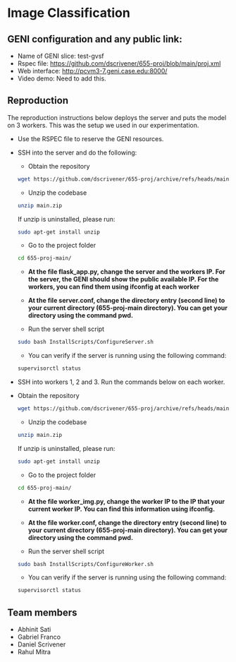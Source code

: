 # Image Classification

## GENI configuration and any public link: 
- Name of GENI slice: test-gvsf
- Rspec file: https://github.com/dscrivener/655-proj/blob/main/proj.xml
- Web interface: http://pcvm3-7.geni.case.edu:8000/
- Video demo: Need to add this.

## Reproduction 
The reproduction instructions below deploys the server and puts the model on 3 workers. This was the setup we used in our experimentation.
 - Use the RSPEC file to reserve the GENI resources.
 - SSH into the server and do the following:
    - Obtain the repository
    ```bash 
    wget https://github.com/dscrivener/655-proj/archive/refs/heads/main.zip
    ```
    - Unzip the codebase 
    ```bash 
    unzip main.zip
    ```
    If unzip is uninstalled, please run: 
    ```bash 
    sudo apt-get install unzip
    ```
    - Go to the project folder
    ```bash 
    cd 655-proj-main/
    ```

    - **At the file flask_app.py, change the server and the workers IP. For the server, the GENI should show the public available IP. For the workers, you can find them using ifconfig at each worker**

    - **At the file server.conf, change the directory entry (second line) to your current directory (655-proj-main directory). You can get your directory using the command pwd.**

    - Run the server shell script
    ```bash 
    sudo bash InstallScripts/ConfigureServer.sh
    ```

    - You can verify if the server is running using the following command:

    ```bash
    supervisorctl status
    ```

- SSH into workers 1, 2 and 3. Run the commands below on each worker.

- Obtain the repository
    ```bash 
    wget https://github.com/dscrivener/655-proj/archive/refs/heads/main.zip
    ```
    - Unzip the codebase 
    ```bash 
    unzip main.zip
    ```
    If unzip is uninstalled, please run: 
    ```bash 
    sudo apt-get install unzip
    ```

    - Go to the project folder
    ```bash 
    cd 655-proj-main/
    ```

    - **At the file worker_img.py, change the worker IP to the IP that your current worker IP. You can find this information using ifconfig.**

    - **At the file worker.conf, change the directory entry (second line) to your current directory (655-proj-main directory). You can get your directory using the command pwd.**

    - Run the server shell script
    ```bash 
    sudo bash InstallScripts/ConfigureWorker.sh
    ```

    - You can verify if the server is running using the following command:

    ```bash
    supervisorctl status
    ```

## Team members
- Abhinit Sati
- Gabriel Franco 
- Daniel Scrivener 
- Rahul Mitra
